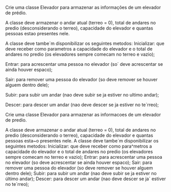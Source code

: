 Crie uma classe Elevador para armazenar as informações de um elevador de prédio. 

A classe deve armazenar o andar atual (terreo = 0), total de andares no predio (desconsiderando o terreo), capacidade do elevador e quantas pessoas estao presentes nele.

A classe deve tambe´m disponibilizar os seguintes metodos:
Inicializar: que deve receber como parametros a capacidade do elevador e o total de andares no predio (os elevadores sempre comecam no terreo e vazio);


Entrar: para acrescentar uma pessoa no elevador (so´ deve acrescentar se ainda houver espaco);


Sair: para remover uma pessoa do elevador (so deve remover se houver alguem dentro dele);

 

Subir: para subir um andar (nao deve subir se ja estiver no ultimo andar);

 

Descer: para descer um andar (nao deve descer se ja estiver no te´rreo);

 

Crie uma classe Elevador para armazenar as informacoes de um elevador de predio.

A classe deve armazenar o andar atual (terreo = 0), total de andares no predio (desconsiderando o terreo), capacidade do elevador e quantas pessoas esta~o presentes nele. A classe deve tambe´m disponibilizar os seguintes metodos:
Inicializar: que deve receber como para^metros a capacidade do elevador e o total de andares no predio (os elevadores sempre comecam no terreo e vazio);
Entrar: para acrescentar uma pessoa no elevador (so deve acrescentar se ainda houver espaco);
Sair: para remover uma pessoa do elevador (so deve remover se houver alguem dentro dele);
Subir: para subir um andar (nao deve subir se ja estiver no último andar);
Descer: para descer um andar (nao deve descer se ja´ estiver no te´rreo);
